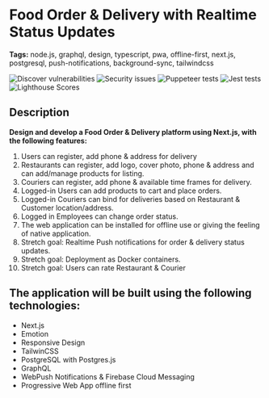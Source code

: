 # Food Order & Delivery with Realtime Status Updates

**Tags:** node.js, graphql, design, typescript, pwa, offline-first, next.js, postgresql, push-notifications, background-sync, tailwindcss

![Discover vulnerabilities](https://github.com/radudotat/food-order-delivery-pwa/actions/workflows/codeql-analysis.yml/badge.svg) ![Security issues ](https://github.com/radudotat/food-order-delivery-pwa/actions/workflows/yarn-audit-action.yaml/badge.svg) ![Puppeteer tests](https://github.com/radudotat/food-order-delivery-pwa/actions/workflows/test-puppeteer.yml/badge.svg)
![Jest tests](https://github.com/radudotat/food-order-delivery-pwa/actions/workflows/test-jest.yml/badge.svg) ![Lighthouse Scores](https://github.com/radudotat/food-order-delivery-pwa/actions/workflows/lighthouse.yml/badge.svg)

## Description

**Design and develop a Food Order & Delivery platform using Next.js, with the following features:**

1. Users can register, add phone & address for delivery
2. Restaurants can register, add logo, cover photo, phone & address and can add/manage products for listing.
3. Couriers can register, add phone & available time frames for delivery.
4. Logged-in Users can add products to cart and place orders.
5. Logged-in Couriers can bind for deliveries based on Restaurant & Customer location/address.
6. Logged in Employees can change order status.
7. The web application can be installed for offline use or giving the feeling of native application.
8. Stretch goal: Realtime Push notifications for order & delivery status updates.
9. Stretch goal: Deployment as Docker containers.
10. Stretch goal: Users can rate Restaurant & Courier

## The application will be built using the following technologies:

- Next.js
- Emotion
- Responsive Design
- TailwinCSS
- PostgreSQL with Postgres.js
- GraphQL
- WebPush Notifications & Firebase Cloud Messaging
- Progressive Web App offline first
